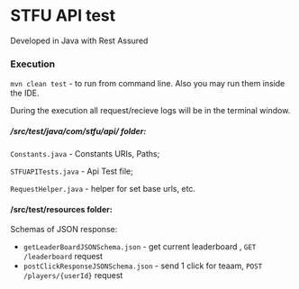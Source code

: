 # STFU API test

Developed in Java with Rest Assured 

### Execution
`mvn clean test` - to run from command line. Also you may run them inside the IDE.

During the execution all request/recieve logs will be in the terminal window.

##### /src/test/java/com/stfu/api/ folder:

 `Constants.java` - Constants URIs, Paths;
 
 `STFUAPITests.java` - Api Test file;
 
 `RequestHelper.java` - helper for set base urls, etc.
 
 #### /src/test/resources folder:
 
 Schemas of JSON response:
 * `getLeaderBoardJSONSchema.json` - get current leaderboard , `GET /leaderboard` request 
 * `postClickResponseJSONSchema.json` - send 1 click for teaam, `POST /players/{userId}` request 
 
